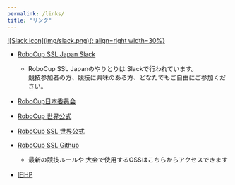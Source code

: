 ```yaml
---
permalink: /links/
title: "リンク"
---
```

<a href="https://join.slack.com/t/robocup-ssl-japan/shared_invite/zt-knp5oski-KgJT8PeH9jeeqOCu~ex6eg">
![Slack icon](img/slack.png){: align=right width=30%}
</a>

- [RoboCup SSL Japan Slack](https://join.slack.com/t/robocup-ssl-japan/shared_invite/zt-knp5oski-KgJT8PeH9jeeqOCu~ex6eg)  
  - RoboCup SSL Japanのやりとりは Slackで行われています。  
    競技参加者の方、競技に興味のある方、どなたでもご自由にご参加ください。

- [RoboCup日本委員会](http://www.robocup.or.jp/)
- [RoboCup 世界公式](https://www.robocup.org/)
- [RoboCup SSL 世界公式](https://ssl.robocup.org/)
- [RoboCup SSL Github](https://github.com/RoboCup-SSL)  
  - 最新の競技ルールや 大会で使用するOSSはこちらからアクセスできます

- [旧HP](http://kiyosu.cs.chubu.ac.jp/SSLJapan/index.html)
